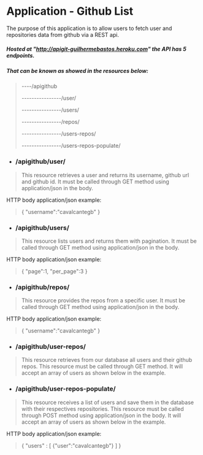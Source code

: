 # Application - Github List

The purpose of this application is to allow users to fetch user and repositories data from github via a REST api.


##### Hosted at "http://apigit-guilhermebastos.heroku.com" the API has 5 endpoints.

##### That can be known as showed in the resources below:
>----/apigithub
>
>----------------/user/
>
>----------------/users/
>
>----------------/repos/
>
>----------------/users-repos/
>
>----------------/users-repos-populate/

- ### /apigithub/user/
> This resource retrieves a user and returns its username, github url and github id.
> It must be called through GET method using application/json in the body.

HTTP body application/json example:
>{
>	"username":"cavalcantegb"
>}

- ### /apigithub/users/
> This resource lists users and returns them with pagination.
> It must be called through GET method using application/json in the body.

HTTP body application/json example:
>{
>	"page":1,
>   "per_page":3
>}

- ### /apigithub/repos/
> This resource provides the repos from a specific user.
> It must be called through GET method using application/json in the body.

HTTP body application/json example:
>{
>	"username":"cavalcantegb"
>}

- ### /apigithub/user-repos/
> This resource retrieves from our database all users and their github repos.
> This resource must be called through GET method.
> It will accept an array of users as shown below in the example.

- ### /apigithub/user-repos-populate/
> This resource receives a list of users and save them in the database with their respectives
> repositories.
> This resource must be called through POST method using application/json in the body.
> It will accept an array of users as shown below in the example.

HTTP body application/json example:
>{
>	"users" : [
>               {"user":"cavalcantegb"}
>             ]
>}
